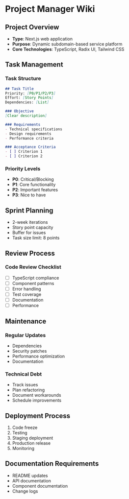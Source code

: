 
# Project Manager Wiki

## Project Overview
- **Type**: Next.js web application
- **Purpose**: Dynamic subdomain-based service platform
- **Core Technologies**: TypeScript, Radix UI, Tailwind CSS

## Task Management

### Task Structure
```markdown
## Task Title
Priority: [P0/P1/P2/P3]
Effort: [Story Points]
Dependencies: [List]

### Objective
[Clear description]

### Requirements
- Technical specifications
- Design requirements
- Performance criteria

### Acceptance Criteria
- [ ] Criterion 1
- [ ] Criterion 2
```

### Priority Levels
- **P0**: Critical/Blocking
- **P1**: Core functionality
- **P2**: Important features
- **P3**: Nice to have

## Sprint Planning
- 2-week iterations
- Story point capacity
- Buffer for issues
- Task size limit: 8 points

## Review Process
### Code Review Checklist
- [ ] TypeScript compliance
- [ ] Component patterns
- [ ] Error handling
- [ ] Test coverage
- [ ] Documentation
- [ ] Performance

## Maintenance
### Regular Updates
- Dependencies
- Security patches
- Performance optimization
- Documentation

### Technical Debt
- Track issues
- Plan refactoring
- Document workarounds
- Schedule improvements

## Deployment Process
1. Code freeze
2. Testing
3. Staging deployment
4. Production release
5. Monitoring

## Documentation Requirements
- README updates
- API documentation
- Component documentation
- Change logs
